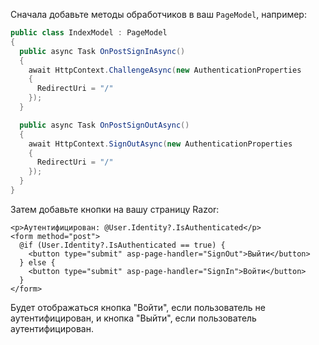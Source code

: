 Сначала добавьте методы обработчиков в ваш `PageModel`, например:

```csharp title="Pages/Index.cshtml.cs"
public class IndexModel : PageModel
{
  public async Task OnPostSignInAsync()
  {
    await HttpContext.ChallengeAsync(new AuthenticationProperties
    {
      RedirectUri = "/"
    });
  }

  public async Task OnPostSignOutAsync()
  {
    await HttpContext.SignOutAsync(new AuthenticationProperties
    {
      RedirectUri = "/"
    });
  }
}
```

Затем добавьте кнопки на вашу страницу Razor:

```cshtml title="Pages/Index.cshtml"
<p>Аутентифицирован: @User.Identity?.IsAuthenticated</p>
<form method="post">
  @if (User.Identity?.IsAuthenticated == true) {
    <button type="submit" asp-page-handler="SignOut">Выйти</button>
  } else {
    <button type="submit" asp-page-handler="SignIn">Войти</button>
  }
</form>
```

Будет отображаться кнопка "Войти", если пользователь не аутентифицирован, и кнопка "Выйти", если пользователь аутентифицирован.
